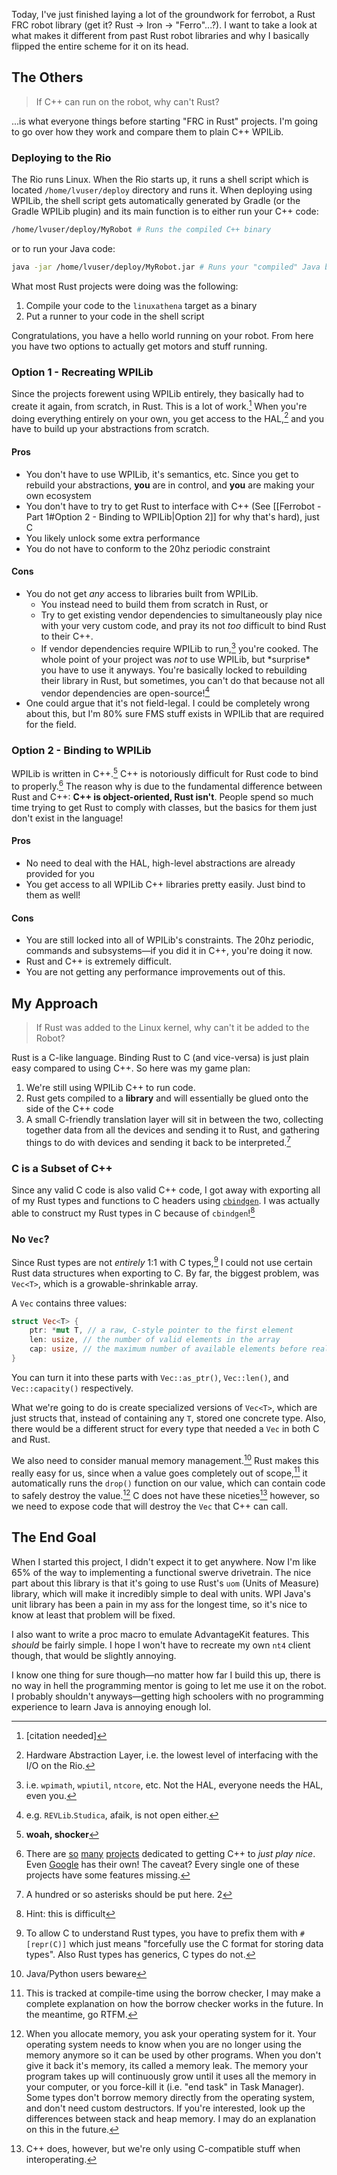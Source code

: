 Today, I've just finished laying a lot of the groundwork for ferrobot, a Rust FRC robot library 
(get it? Rust → Iron → "Ferro"...?). I want to take a look at what makes it different from past Rust robot libraries and why I basically flipped the entire scheme for it on its head.
## The Others
> If C++ can run on the robot, why can't Rust?

...is what everyone things before starting "FRC in Rust" projects. I'm going to go over how they work and compare them to plain C++ WPILib.
### Deploying to the Rio
The Rio runs Linux. When the Rio starts up, it runs a shell script which is located `/home/lvuser/deploy` directory and runs it. When deploying using WPILib, the shell script gets automatically generated by Gradle (or the Gradle WPILib plugin) and its main function is to either run your C++ code:
```bash
/home/lvuser/deploy/MyRobot # Runs the compiled C++ binary
```
or to run your Java code:
```sh
java -jar /home/lvuser/deploy/MyRobot.jar # Runs your "compiled" Java bytecode
```
What most Rust projects were doing was the following:
1. Compile your code to the `linuxathena` target as a binary
2. Put a runner to your code in the shell script

Congratulations, you have a hello world running on your robot. From here you have two options to actually get motors and stuff running.
### Option 1 - Recreating WPILib
Since the projects forewent using WPILib entirely, they basically had to create it again, from scratch, in Rust. This is a lot of work.[^1] When you're doing everything entirely on your own, you get access to the HAL,[^2] and you have to build up your abstractions from scratch. 
#### Pros
* You don't have to use WPILib, it's semantics, etc. Since you get to rebuild your abstractions, **you** are in control, and **you** are making your own ecosystem
* You don't have to try to get Rust to interface with C++ (See [[Ferrobot - Part 1#Option 2 - Binding to WPILib|Option 2]] for why that's hard), just C
* You likely unlock some extra performance
* You do not have to conform to the 20hz periodic constraint
#### Cons
* You do not get *any* access to libraries built from WPILib. 
	* You instead need to build them from scratch in Rust, or 
	* Try to get existing vendor dependencies to simultaneously play nice with your very custom code, and pray its not *too* difficult to bind Rust to their C++. 
	* If vendor dependencies require WPILib to run,[^3] you're cooked. The whole point of your project was *not* to use WPILib, but \*surprise* you have to use it anyways. You're basically locked to rebuilding their library in Rust, but sometimes, you can't do that because not all vendor dependencies are open-source![^4]
* One could argue that it's not field-legal. I could be completely wrong about this, but I'm 80% sure FMS stuff exists in WPILib that are required for the field. 
### Option 2 - Binding to WPILib
WPILib is written in C++.[^5] C++ is notoriously difficult for Rust code to bind to properly.[^6] The reason why is due to the fundamental difference between Rust and C++: **C++ is object-oriented, Rust isn't**. People spend so much time trying to get Rust to comply with classes, but the basics for them just don't exist in the language!
#### Pros
* No need to deal with the HAL, high-level abstractions are already provided for you
* You get access to all WPILib C++ libraries pretty easily. Just bind to them as well!
#### Cons
* You are still locked into all of WPILib's constraints. The 20hz periodic, commands and subsystems—if you did it in C++, you're doing it now.
* Rust and C++ is extremely difficult.
* You are not getting any performance improvements out of this.
## My Approach
> If Rust was added to the Linux kernel, why can't it be added to the Robot?

Rust is a C-like language. Binding Rust to C (and vice-versa) is just plain easy compared to using C++. So here was my game plan:
1. We're still using WPILib C++ to run code.
2. Rust gets compiled to a **library** and will essentially be glued onto the side of the C++ code
3. A small C-friendly translation layer will sit in between the two, collecting together data from all the devices and sending it to Rust, and gathering things to do with devices and sending it back to be interpreted.[^7]
### C is a Subset of C++
Since any valid C code is also valid C++ code, I got away with exporting all of my Rust types and functions to C headers using [`cbindgen`](https://github.com/mozilla/cbindgen). I was actually able to construct my Rust types in C because of `cbindgen`![^8]
### No `Vec`?
Since Rust types are not *entirely* 1:1 with C types,[^9] I could not use certain Rust data structures when exporting to C. By far, the biggest problem, was `Vec<T>`, which is a growable-shrinkable array.

A `Vec` contains three values:
```rust
struct Vec<T> {
	ptr: *mut T, // a raw, C-style pointer to the first element
	len: usize, // the number of valid elements in the array
	cap: usize, // the maximum number of available elements before reallocating
}
```
You can turn it into these parts with `Vec::as_ptr()`, `Vec::len()`, and `Vec::capacity()` respectively.

What we're going to do is create specialized versions of `Vec<T>`, which are just structs that, instead of containing any `T`, stored one concrete type. Also, there would be a different struct for every type that needed a `Vec` in both C and Rust.

We also need to consider manual memory management.[^10] Rust makes this really easy for us, since when a value goes completely out of scope,[^11] it automatically runs the `drop()` function on our value, which can contain code to safely destroy the value.[^12] C does not have these niceties[^13] however, so we need to expose code that will destroy the `Vec` that C++ can call.
## The End Goal
When I started this project, I didn't expect it to get anywhere. Now I'm like 65% of the way to implementing a functional swerve drivetrain. The nice part about this library is that it's going to use Rust's `uom` (Units of Measure) library, which will make it incredibly simple to deal with units. WPI Java's unit library has been a pain in my ass for the longest time, so it's nice to know at least that problem will be fixed.

I also want to write a proc macro to emulate AdvantageKit features. This *should* be fairly simple. I hope I won't have to recreate my own `nt4` client though, that would be slightly annoying.

I know one thing for sure though—no matter how far I build this up, there is no way in hell the programming mentor is going to let me use it on the robot. I probably shouldn't anyways—getting high schoolers with no programming experience to learn Java is annoying enough lol.

[^1]: \[citation needed]
[^2]: Hardware Abstraction Layer, i.e. the lowest level of interfacing with the I/O on the Rio.
[^3]: i.e. `wpimath`, `wpiutil`, `ntcore`, etc. Not the HAL, everyone needs the HAL, even you.
[^4]: e.g. `REVLib`.`Studica`, afaik, is not open either.
[^5]: **woah, shocker**
[^6]: There are [so](https://cxx.rs) [many](https://github.com/rust-lang/rust-bindgen) [projects](https://github.com/mozilla/cbindgen) dedicated to getting C++ to *just play nice*. Even [Google](https://google.github.io/autocxx) has their own! The caveat? Every single one of these projects have some features missing.
[^7]: A hundred or so asterisks should be put here. 2
[^8]: Hint: this is difficult
[^9]: To allow C to understand Rust types, you have to prefix them with `#[repr(C)]` which just means "forcefully use the C format for storing data types". Also Rust types has generics, C types do not.
[^10]: Java/Python users beware
[^11]: This is tracked at compile-time using the borrow checker, I may make a complete explanation on how the borrow checker works in the future. In the meantime, go RTFM.
[^12]: When you allocate memory, you ask your operating system for it. Your operating system needs to know when you are no longer using the memory anymore so it can be used by other programs. When you don't give it back it's memory, its called a memory leak. The memory your program takes up will continuously grow until it uses all the memory in your computer, or you force-kill it (i.e. "end task" in Task Manager). Some types don't borrow memory directly from the operating system, and don't need custom destructors. If you're interested, look up the differences between stack and heap memory. I may do an explanation on this in the future.
[^13]: C++ does, however, but we're only using C-compatible stuff when interoperating.